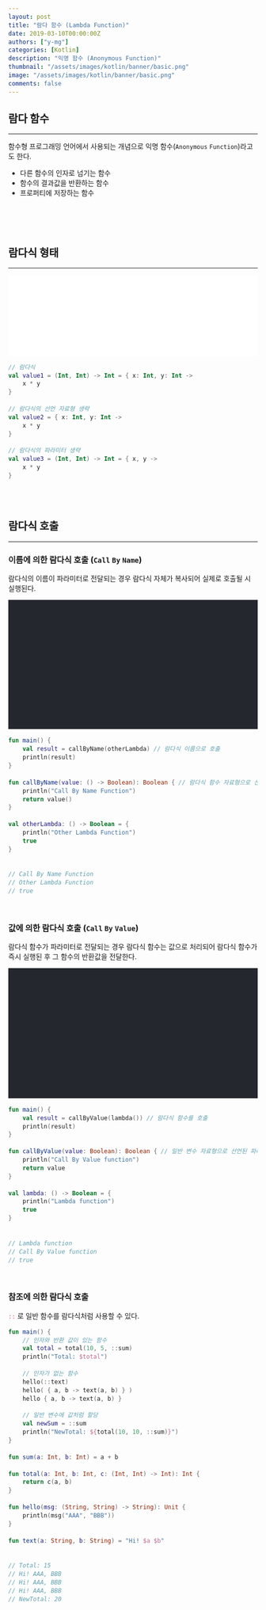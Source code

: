 ```yaml
---
layout: post
title: "람다 함수 (Lambda Function)"
date: 2019-03-10T00:00:00Z
authors: ["y-mg"]
categories: [Kotlin]
description: "익명 함수 (Anonymous Function)"
thumbnail: "/assets/images/kotlin/banner/basic.png"
image: "/assets/images/kotlin/banner/basic.png"
comments: false
---
```


## 람다 함수
***
함수형 프로그래밍 언어에서 사용되는 개념으로 익명 함수(`Anonymous` `Function`)라고도 한다.
- 다른 함수의 인자로 넘기는 함수
- 함수의 결과값을 반환하는 함수
- 프로퍼티에 저장하는 함수
<br/>
<br/>
<br/>



## 람다식 형태
***
<div style="
background-color: #ffffff;
background-image: url(/assets/images/kotlin/content/lambda.png);
background-size: contain;
background-repeat: no-repeat;
background-position: center center;
">
<img src="/assets/images/kotlin/content/lambda.png" style="visibility: hidden;" />
</div>

```kotlin
// 람다식
val value1 = (Int, Int) -> Int = { x: Int, y: Int ->
    x * y
}

// 람다식의 선언 자료형 생략
val value2 = { x: Int, y: Int ->
    x * y
}

// 람다식의 파라미터 생략
val value3 = (Int, Int) -> Int = { x, y ->
    x * y
}
```
<br/>
<br/>



## 람다식 호출
***
### 이름에 의한 람다식 호출 (`Call` `By` `Name`)
람다식의 이름이 파라미터로 전달되는 경우 람다식 자체가 복사되어 실제로 호출될 시 실행된다.
<br/>

<div style="
background-color: #24272e;
background-image: url(/assets/images/kotlin/content/lambda-call_by_name.png);
background-size: contain;
background-repeat: no-repeat;
background-position: center center;
">
<img src="/assets/images/kotlin/content/lambda-call_by_name.png" style="visibility: hidden;" />
</div>

```kotlin
fun main() {
    val result = callByName(otherLambda) // 람다식 이름으로 호출
    println(result)
}

fun callByName(value: () -> Boolean): Boolean { // 람다식 함수 자료형으로 선언된 파라미터
    println("Call By Name Function")
    return value()
}

val otherLambda: () -> Boolean = {
    println("Other Lambda Function")
    true
}


// Call By Name Function
// Other Lambda Function
// true
```
<br/>

### 값에 의한 람다식 호출 (`Call` `By` `Value`)
람다식 함수가 파라미터로 전달되는 경우 람다식 함수는 값으로 처리되어 람다식 함수가 즉시 실행된 후 그 함수의 반환값을 전달한다.
<br/>

<div style="
background-color: #24272e;
background-image: url(/assets/images/kotlin/content/lambda-call_by_value.png);
background-size: contain;
background-repeat: no-repeat;
background-position: center center;
">
<img src="/assets/images/kotlin/content/lambda-call_by_value.png" style="visibility: hidden;" />
</div>

```kotlin
fun main() {
    val result = callByValue(lambda()) // 람다식 함수를 호출
    println(result)
}

fun callByValue(value: Boolean): Boolean { // 일반 변수 자료형으로 선언된 파라미터
    println("Call By Value function")
    return value
}

val lambda: () -> Boolean = {
    println("Lambda function")
    true
}


// Lambda function
// Call By Value function
// true
```
<br/>

### 참조에 의한 람다식 호출
<code style="color: #eb5657;">::</code> 로 일반 함수를 람다식처럼 사용할 수 있다.
<br/>

```kotlin
fun main() {
    // 인자와 반환 값이 있는 함수
    val total = total(10, 5, ::sum)
    println("Total: $total")

    // 인자가 없는 함수
    hello(::text)
    hello( { a, b -> text(a, b) } )
    hello { a, b -> text(a, b) }

    // 일반 변수에 값처럼 할당
    val newSum = ::sum
    println("NewTotal: ${total(10, 10, ::sum)}")
}

fun sum(a: Int, b: Int) = a + b

fun total(a: Int, b: Int, c: (Int, Int) -> Int): Int {
    return c(a, b)
}

fun hello(msg: (String, String) -> String): Unit {
    println(msg("AAA", "BBB"))
}

fun text(a: String, b: String) = "Hi! $a $b"


// Total: 15
// Hi! AAA, BBB
// Hi! AAA, BBB
// Hi! AAA, BBB
// NewTotal: 20
```